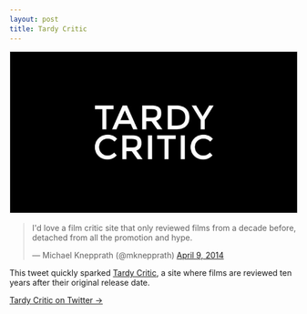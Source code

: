 ```yaml
---
layout: post
title: Tardy Critic
---
```


<img class="aligncenter" style="border:1px solid #e8e8e8" src="/images/tardycritic.jpg" alt="design prompts" />

<blockquote class="twitter-tweet" lang="en"><p>I&#39;d love a film critic site that only reviewed films from a decade before, detached from all the promotion and hype.</p>&mdash; Michael Knepprath (@mknepprath) <a href="https://twitter.com/mknepprath/status/453925343322071042">April 9, 2014</a></blockquote>

This tweet quickly sparked [Tardy Critic](http://www.tardycritic.com/), a site where films are reviewed ten years after their original release date.

<div class="button"><a href="http://www.twitter.com/tardycritic/">Tardy Critic on Twitter →</a></div>